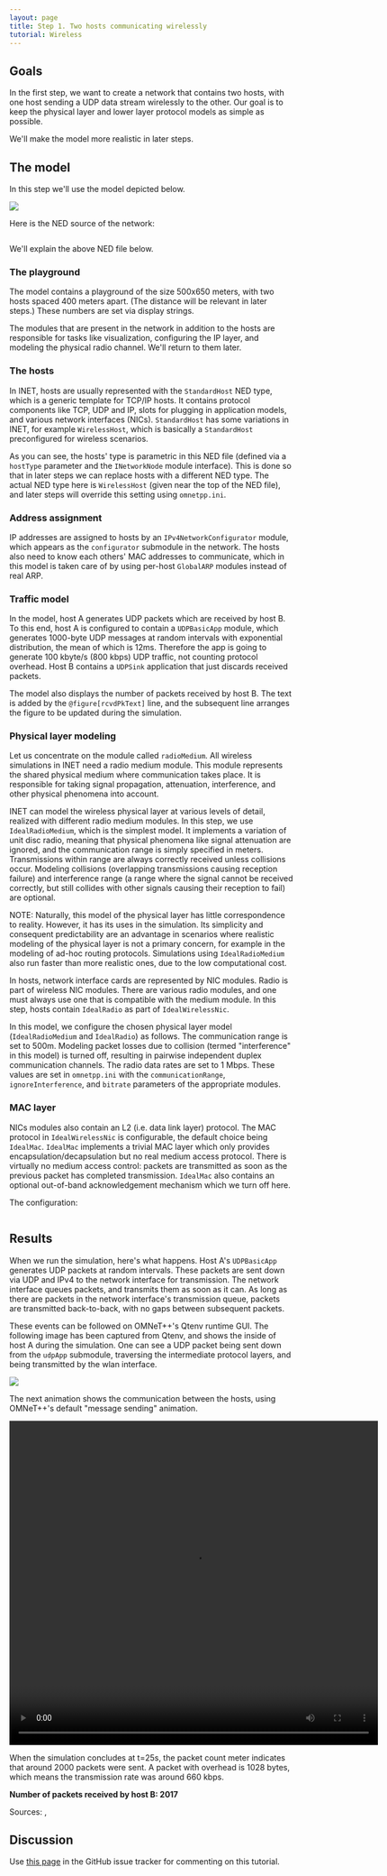 ```yaml
---
layout: page
title: Step 1. Two hosts communicating wirelessly
tutorial: Wireless
---
```


## Goals

In the first step, we want to create a network that contains two hosts,
with one host sending a UDP data stream wirelessly to the other. Our goal
is to keep the physical layer and lower layer protocol models as simple
as possible.

We'll make the model more realistic in later steps.

## The model

In this step we'll use the model depicted below.

<img class="screen" src="wireless-step1.png">

Here is the NED source of the network:

<p><pre class="snippet" src="../WirelessA.ned" from="network WirelessA"></pre></p>

We'll explain the above NED file below.

### The playground

The model contains a playground of the size 500x650 meters, with two hosts
spaced 400 meters apart. (The distance will be relevant in later steps.)
These numbers are set via display strings.

The modules that are present in the network in addition to the hosts are
responsible for tasks like visualization, configuring the IP layer, and
modeling the physical radio channel. We'll return to them later.

### The hosts

In INET, hosts are usually represented with the `StandardHost` NED type,
which is a generic template for TCP/IP hosts. It contains protocol
components like TCP, UDP and IP, slots for plugging in application models,
and various network interfaces (NICs). `StandardHost` has some variations
in INET, for example `WirelessHost`, which is basically a `StandardHost`
preconfigured for wireless scenarios.

As you can see, the hosts' type is parametric in this NED file (defined via
a `hostType` parameter and the `INetworkNode` module interface). This is done
so that in later steps we can replace hosts with a different NED type. The
actual NED type here is `WirelessHost` (given near the top of the NED
file), and later steps will override this setting using `omnetpp.ini`.

### Address assignment

IP addresses are assigned to hosts by an `IPv4NetworkConfigurator` module,
which appears as the `configurator` submodule in the network. The hosts
also need to know each others' MAC addresses to communicate, which in this
model is taken care of by using per-host `GlobalARP` modules instead of
real ARP.

### Traffic model

In the model, host A generates UDP packets which are received by host B. To
this end, host A is configured to contain a `UDPBasicApp` module, which generates 1000-byte
UDP messages at random intervals with exponential distribution, the mean of
which is 12ms. Therefore the app is going to generate 100 kbyte/s (800
kbps) UDP traffic, not counting protocol overhead. Host B contains a
`UDPSink` application that just discards received packets.

The model also displays the number of packets received by host B. The text
is added by the `@figure[rcvdPkText]` line, and the subsequent
line arranges the figure to be updated during the simulation.

### Physical layer modeling

Let us concentrate on the module called `radioMedium`.
All wireless simulations in INET need a radio medium module. This module
represents the shared physical medium where communication takes place. It
is responsible for taking signal propagation, attenuation, interference,
and other physical phenomena into account.

INET can model the wireless physical layer at various levels of detail,
realized with different radio medium modules. In this step, we use
`IdealRadioMedium`, which is the simplest model. It implements a variation
of unit disc radio, meaning that physical phenomena like signal attenuation
are ignored, and the communication range is simply specified in meters.
Transmissions within range are always correctly received unless collisions
occur. Modeling collisions (overlapping transmissions causing reception
failure) and interference range (a range where the signal cannot be
received correctly, but still collides with other signals causing their
reception to fail) are optional.

NOTE: Naturally, this model of the physical layer has little correspondence
to reality. However, it has its uses in the simulation. Its simplicity and
consequent predictability are an advantage in scenarios where realistic
modeling of the physical layer is not a primary concern, for example in the
modeling of ad-hoc routing protocols. Simulations using `IdealRadioMedium`
also run faster than more realistic ones, due to the low computational
cost.

In hosts, network interface cards are represented by NIC modules. Radio is part of
wireless NIC modules. There are various radio modules, and one must always
use one that is compatible with the medium module. In this step, hosts contain
`IdealRadio` as part of `IdealWirelessNic`.

In this model, we configure the chosen physical layer model
(`IdealRadioMedium` and `IdealRadio`) as follows. The communication range
is set to 500m. Modeling packet losses due to collision (termed
"interference" in this model) is turned off, resulting in pairwise
independent duplex communication channels. The radio data rates are set to
1 Mbps. These values are set in `omnetpp.ini` with the
`communicationRange`, `ignoreInterference`, and `bitrate` parameters of
the appropriate modules.

### MAC layer

NICs modules also contain an L2 (i.e. data link layer) protocol. The MAC
protocol in `IdealWirelessNic` is configurable, the default choice being
`IdealMac`. `IdealMac` implements a trivial MAC layer which only provides
encapsulation/decapsulation but no real medium access protocol. There is
virtually no medium access control: packets are transmitted as soon as the
previous packet has completed transmission. `IdealMac` also contains
an optional out-of-band acknowledgement mechanism which we turn off here.

The configuration:

<pre class="snippet" src="../omnetpp.ini" from="\[Config Wireless01\]" until="#---"></pre>

## Results

When we run the simulation, here's what happens. Host A's `UDPBasicApp`
generates UDP packets at random intervals. These packets are sent down via
UDP and IPv4 to the network interface for transmission. The network
interface queues packets, and transmits them as soon as it can. As long as
there are packets in the network interface's transmission queue, packets
are transmitted back-to-back, with no gaps between subsequent packets.

These events can be followed on OMNeT++'s Qtenv runtime GUI. The following
image has been captured from Qtenv, and shows the inside of host A during
the simulation. One can see a UDP packet being sent down from the
`udpApp` submodule, traversing the intermediate protocol layers, and being
transmitted by the wlan interface.

<img class="screen" src="step1_10.gif">

The next animation shows the communication between the hosts, using
OMNeT++'s default "message sending" animation.

<p><video autoplay loop controls onclick="this.paused ? this.play() : this.pause();" src="step1_1.mp4" width="655" height="575"></video></p>

When the simulation concludes at t=25s, the packet count meter indicates that
around 2000 packets were sent. A packet with overhead is 1028 bytes, which means
the transmission rate was around 660 kbps.

**Number of packets received by host B: 2017**

Sources: <a srcfile="wireless/omnetpp.ini"/>, <a srcfile="wireless/WirelessA.ned"/>

## Discussion

Use <a href="https://github.com/inet-framework/inet-tutorials/issues/1" target="_blank">this page</a>
in the GitHub issue tracker for commenting on this tutorial.